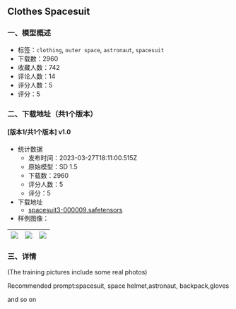## Clothes Spacesuit
### 一、模型概述

- 标签：`clothing`, `outer space`, `astronaut`, `spacesuit`
- 下载数：2960
- 收藏人数：742
- 评论人数：14
- 评分人数：5
- 评分：5

### 二、下载地址（共1个版本）

#### [版本1/共1个版本] v1.0

- 统计数据
  - 发布时间：2023-03-27T18:11:00.515Z
  - 原始模型：SD 1.5
  - 下载数：2960
  - 评分人数：5
  - 评分：5
- 下载地址
  - [spacesuit3-000009.safetensors](https://civitai.com/api/download/models/30205)
- 样例图像：

| <img src="https://image.civitai.com/xG1nkqKTMzGDvpLrqFT7WA/fb34774d-0864-4386-b4b6-cea4b79fd700/width=450/342746.jpeg" /> | <img src="https://image.civitai.com/xG1nkqKTMzGDvpLrqFT7WA/1569cf04-8827-49bd-e0e9-d2cda8019000/width=450/342748.jpeg" /> | <img src="https://image.civitai.com/xG1nkqKTMzGDvpLrqFT7WA/49f98631-2b08-4325-1033-3e72adc80e00/width=450/342747.jpeg" /> |
| ---- | ---- | ---- |


### 三、详情
<p>(The training pictures include some real photos)</p><p>Recommended prompt:spacesuit, space helmet,astronaut, backpack,gloves</p><p>and so on</p>
